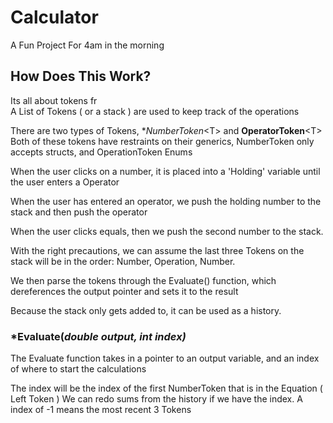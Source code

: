 # Calculator
A Fun Project For 4am in the morning


## How Does This Work?
Its all about tokens fr
<br>
A List of Tokens ( or a stack ) are used to keep track of the operations

There are two types of Tokens, **NumberToken*\<T\> and **OperatorToken**\<T\>
Both of these tokens have restraints on their generics, NumberToken only accepts structs, and OperationToken Enums

When the user clicks on a number, it is placed into a 'Holding' variable until the user enters a Operator

When the user has entered an operator, we push the holding number to the stack and then push the operator

When the user clicks equals, then we push the second number to the stack.

With the right precautions, we can assume the last three Tokens on the stack will be in the order: Number, Operation, Number.

We then parse the tokens through the Evaluate() function, which dereferences the output pointer and sets it to the result 


Because the stack only gets added to, it can be used as a history.



### ***Evaluate(*double output, int index)***
The Evaluate function takes in a pointer to an output variable, and an index of where to start the calculations

The index will be the index of the first NumberToken that is in the Equation ( Left Token )
We can redo sums from the history if we have the index.
A index of -1 means the most recent 3 Tokens
